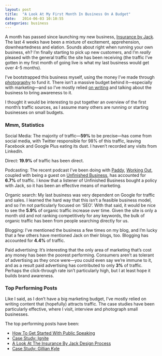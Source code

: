 ```yaml
---
layout: post
title:  "A Look At My First Month In Business On A Budget"
date:   2014-06-03 10:10:55
categories: business
---
```

<p>A month has passed since launching my new business, <a href="http://insurancebyjack.co.uk">Insurance by Jack</a>. The last 4 weeks have been a mixture of excitement, apprehension, downheartedness and elation. Sounds about right when running your own business, eh? I&#8217;m finally starting to pick up new customers, and I&#8217;m <em>really</em> pleased with the general traffic the site has been receiving (the traffic I&#8217;ve gotten in my first month of going live is what my last business would get over 4-5 months).</p>
<p>I&#8217;ve bootstrapped this business myself, using the money I&#8217;ve made through <a href="http://girlwithacamera.co.uk">photography</a> to fund it. There isn&#8217;t a massive budget behind it—especially with marketing—and so I&#8217;ve mostly relied <a href="http://insurancebyjack.co.uk/blog">on writing</a> and talking about the business to bring awareness to it.</p>
<p>I thought it would be interesting to put together an overview of the first month&#8217;s traffic sources, as I assume many others are running or starting businesses on small budgets.</p>
<h3>Mmm, Statistics</h3>
<p>Social Media: The majority of traffic—<strong>59%</strong> to be precise—has come from social media, with Twitter responsible for 98% of this traffic, leaving Facebook and Google Plus eating its dust. I haven&#8217;t recorded any visits from LinkedIn.</p>
<p>Direct: <strong>19.9%</strong> of traffic has been direct.</p>
<p>Podcasting: The recent podcast I&#8217;ve been doing with <a href="http://twitter.com/paddydonnelly">Paddy</a>, <a href="http://workingoutpodcast.com">Working Out</a>, coupled with being a guest on <a href="http://unfinished.bz">Unfinished Business</a>, has accounted for <strong>6.7%</strong> of traffic. I know that a listener of Unfinished Business bought a policy with Jack, so it has been an effective means of marketing.</p>
<p>Organic search: My last business was very dependent on Google for traffic and sales. I learned the hard way that this isn&#8217;t a feasible business model, and so I&#8217;m not particularly focused on &#8216;SEO&#8217;. With that said, it would be nice to see the <strong>5.9%</strong> of organic traffic increase over time. Given the site is only a month old and not ranking competitively for any keywords, the bulk of organic traffic has been from people searching directly for us.</p>
<p>Blogging: I&#8217;ve mentioned the business a few times on my blog, and I&#8217;m lucky that a few others have mentioned Jack on their blogs, too. Blogging has accounted for <strong>4.4%</strong> of traffic.</p>
<p>Paid advertising: It&#8217;s interesting that the only area of marketing that&#8217;s cost any money has been the poorest performing. Consumers aren&#8217;t as tolerant of advertising as they once were—you could even say we&#8217;re immune to it, and as a result paid advertising has contributed to only <strong>3%</strong> of traffic. Perhaps the click-through rate isn&#8217;t particularly high, but I at least hope it builds brand awareness.</p>
<h3>Top Performing Posts</h3>
<p>Like I said, as I don&#8217;t have a big marketing budget, I&#8217;ve mostly relied on writing content that (hopefully) attracts traffic. The case studies have been particularly effective, where I visit, interview and photograph small businesses.</p>
<p>The top performing posts have been:</p>
<ul>
<li><a href="http://insurancebyjack.co.uk/business-and-marketing/2014/05/20/how-to-get-started-with-public-speaking.html">How To Get Started With Public Speaking</a></li>
<li><a href="http://insurancebyjack.co.uk/interviews/2014/05/06/ignite-tristan.html">Case Study: Ignite</a></li>
<li><a href="http://insurancebyjack.co.uk/design-and-development/2014/05/13/a-look-at-the-insurance-by-jack-design-process.html">A Look At The Insurance By Jack Design Process</a></li>
<li><a href="http://insurancebyjack.co.uk/interviews/2014/04/15/case-study-gillian-kyle.html">Case Study: Gillian Kyle</a></li>
</ul>